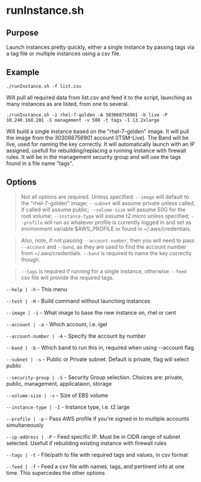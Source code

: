 # runInstance.sh

## Purpose

Launch instances pretty quickly, either a single instance by passing tags via a tag file or multiple instances using a csv file.

## Example

`./runInstance.sh -f list.csv`

Will pull all required data from list.csv and feed it to the script, launching as many instances as are listed, from one to several.

`./runInstance.sh -i rhel-7-golden -A 303068756901 -b live -P 10.240.168.201 -S management -v 500 -t tags -I i3.2xlarge`

Will build a single instance based on the "rhel-7-golden" image. It will pull the image from the 303068756901 account (ITSM-Live). The Band will be live, used for naming the key correctly. It will automatically launch with an IP assigned, usefull for rebuilding/replacing a running instance with firewall rules. It will be in the management security group and will use the tags found in a file name "tags". 

## Options

> Not all options are required. Unless specified: `--image` will default to the "rhel-7-golden" image; `--subnet` will assume private unless called, if called will assume public; `--volume-size` will assume 50G for the root volume; `--instance-type` will assume t2.micro unless specified; `--profile` will run as whatever profile is currently logged in and set as environment variable $AWS_PROFILE or found in ~/.aws/credentials.

> Also, note, if not passing `--account-number`, then you will need to pass `--account` and `--band`, as they are used to find the account number from ~/.aws/credentials. `--band` is required to name the key correctly though.

> `--tags` is required if running for a single instance, otherwise `--feed` csv file will provide the required tags. 


`--help | -h`	- This menu

`--test | -H`	- Build command without launching instances

`--image | -i`	- What image to base the new instance on, rhel or cent

`--account | -a`	- Which account, i.e. igel

`--account-number | -A`	- Specify the account by number

`--band | -b`	- Which band to run this in, required when using --account flag

`--subnet | -s`	- Public or Private subnet. Default is private, flag will select public

`--security-group | -S`	- Security Group selection. Choices are: private, public, management, applicataion, storage

`--volume-size | -v`	- Size of EBS volume

`--instance-type | -I`	- Instance type, i.e. t2.large

`--profile | -p`	- Pass AWS profile if you're signed in to multiple accounts simultaneously

`--ip-address | -P`	- Feed specific IP. Must be in CIDR range of subnet selected. Usefull if rebuilding existing instance with firewall rules

`--tags | -t`	- File/path to file with required tags and values, in csv format

`--feed | -f`	- Feed a csv file with names, tags, and pertinent info at one time. This supercedes the other options

